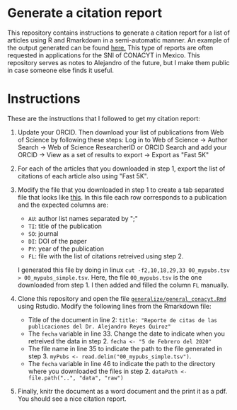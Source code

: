 # Generate a citation report

This repository contains instructions to generate a citation report for a list of articles using R and Rmarkdown in a semi-automatic manner. 
An example of the output generated can be found [here.](https://github.com/areyesq89/reporte_citas_conacyt/blob/master/generalize/general_conacyt.pdf)
This type of reports are often requested in applications for the SNI of CONACYT in Mexico. This repository serves as notes to Alejandro of the future, but I make them public in case someone else finds it useful.

# Instructions

These are the instructions that I followed to get my citation report:

1. Update your ORCID. Then download your list of publications from Web of Science by following these steps: Log in to Web of Science -> Author Search -> Web of Science ResearcherID or ORCID Search and add your ORCID -> View as a set of results to export -> Export as "Fast 5K"
2. For each of the articles that you downloaded in step 1, export the list of citations of each article also using "Fast 5K".
3. Modify the file that you downloaded in step 1 to create a tab separated file that looks like [this](https://github.com/areyesq89/reporte_citas_conacyt/blob/master/generalize/00_mypubs_simple.tsv). In this file each row corresponds to a
publication and the expected columns are:

    * `AU`: author list names separated by ";"
    * `TI`: title of the publication
    * `SO`: journal
    * `DI`: DOI of the paper
    * `PY`: year of the publication
    * `FL`: file with the list of citations retreived using step 2. 
    
    I generated this file by doing in linux `cut -f2,10,18,29,33 00_mypubs.tsv > 00_mypubs_simple.tsv`. Here, the file `00_mypubs.tsv` 
    is the one downloaded from step 1. I then added and filled the column `FL` manually.
  
4. Clone this repository and open the file [`generalize/general_conacyt.Rmd`](https://github.com/areyesq89/reporte_citas_conacyt/blob/master/generalize/general_conacyt.Rmd) using Rstudio. Modify the following lines from the Rmarkdown file:

    * Title of the document in line 2: `title: "Reporte de citas de las publicaciones del Dr. Alejandro Reyes Quiroz"`
    * The `fecha` variable in line 33. Change the date to indicate when you retreived the data in step 2. `fecha <- "5 de Febrero del 2020"`
    * The file name in line 35 to indicate the path to the file generated in step 3. `myPubs <- read.delim("00_mypubs_simple.tsv")`.
    * The `fecha` variable in line 46 to indicate the path 
    to the directory where you downloaded the files in step 2. `dataPath <- file.path("..", "data", "raw")`

5. Finally, knitr the document as a word document and the print it as a pdf. You should see a nice citation report.
